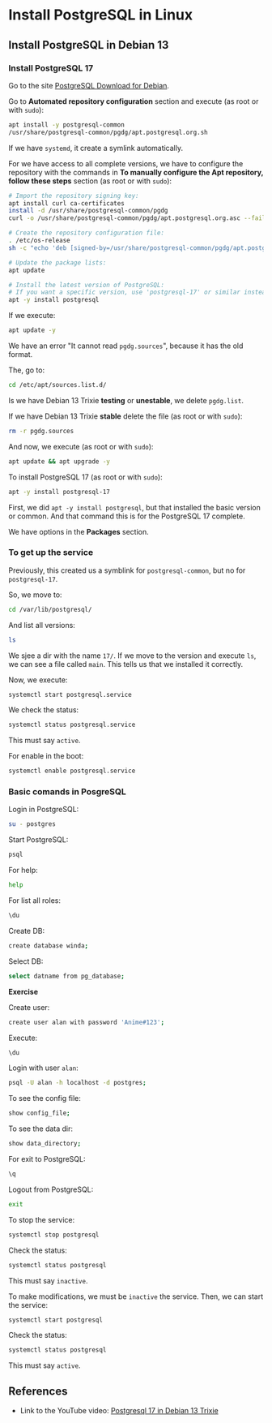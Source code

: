 # Install PostgreSQL in Linux

## Install PostgreSQL in Debian 13

### Install PostgreSQL 17

Go to the site [PostgreSQL Download for Debian](https://www.postgresql.org/download/linux/debian/).

Go to **Automated repository configuration** section and execute (as root or with `sudo`):

```bash
apt install -y postgresql-common
/usr/share/postgresql-common/pgdg/apt.postgresql.org.sh
```

If we have `systemd`, it create a symlink automatically.

For we have access to all complete versions, we have to configure the repository with the commands in
**To manually configure the Apt repository, follow these steps** section (as root or with `sudo`):

```bash
# Import the repository signing key:
apt install curl ca-certificates
install -d /usr/share/postgresql-common/pgdg
curl -o /usr/share/postgresql-common/pgdg/apt.postgresql.org.asc --fail https://www.postgresql.org/media/keys/ACCC4CF8.asc

# Create the repository configuration file:
. /etc/os-release
sh -c "echo 'deb [signed-by=/usr/share/postgresql-common/pgdg/apt.postgresql.org.asc] https://apt.postgresql.org/pub/repos/apt $VERSION_CODENAME-pgdg main' > /etc/apt/sources.list.d/pgdg.list"

# Update the package lists:
apt update

# Install the latest version of PostgreSQL:
# If you want a specific version, use 'postgresql-17' or similar instead of 'postgresql'
apt -y install postgresql
```

If we execute:

```bash
apt update -y
```

We have an error "It cannot read `pgdg.sources`", because it has the old format.

The, go to:

```bash
cd /etc/apt/sources.list.d/
```

Is we have Debian 13 Trixie **testing** or **unestable**, we delete `pgdg.list`.

If we have Debian 13 Trixie **stable** delete the file (as root or with `sudo`):

```bash
rm -r pgdg.sources
```

And now, we execute (as root or with `sudo`):

```bash
apt update && apt upgrade -y
```

To install PostgreSQL 17 (as root or with `sudo`):

```bash
apt -y install postgresql-17
```

First, we did `apt -y install postgresql`, but that installed the basic version or common. And that command
this is for the PostgreSQL 17 complete.

We have options in the **Packages** section.

### To get up the service

Previously, this created us a symblink for `postgresql-common`, but no for `postgresql-17`. 

So, we move to:

```bash
cd /var/lib/postgresql/
```

And list all versions:

```bash
ls
```

We sjee a dir with the name `17/`. If we move to the version and execute `ls`, we can see a file called `main`.
This tells us that we installed it correctly.

Now, we execute:

```bash
systemctl start postgresql.service
```

We check the status:

```bash
systemctl status postgresql.service
```

This must say `active`.

For enable in the boot:

```bash
systemctl enable postgresql.service
```

### Basic comands in PosgreSQL

Login in PostgreSQL:

```bash
su - postgres
```

Start PostgreSQL:

```bash
psql
```

For help:

```bash
help
```

For list all roles:

```bash
\du
```

Create DB:

```bash
create database winda;
```

Select DB:

```bash
select datname from pg_database;
```

**Exercise**

Create user:

```bash
create user alan with password 'Anime#123';
```

Execute:

```bash
\du
```

Login with user `alan`:

```bash
psql -U alan -h localhost -d postgres;
```

To see the config file:

```bash
show config_file;
```

To see the data dir:

```bash
show data_directory;
```

For exit to PostgreSQL:

```bash
\q
```

Logout from PostgreSQL:

```bash
exit
```

To stop the service:

```bash
systemctl stop postgresql
```

Check the status:

```bash
systemctl status postgresql
```

This must say `inactive`.

To make modifications, we must be `inactive` the service. Then, we can start the service:

```bash
systemctl start postgresql
```

Check the status:

```bash
systemctl status postgresql
```

This must say `active`.

## References

* Link to the YouTube video: [Postgresql 17 in Debian 13 Trixie](https://youtu.be/ZV-MlFuFnVU?si=s7DnVd4324IVvDUY)
